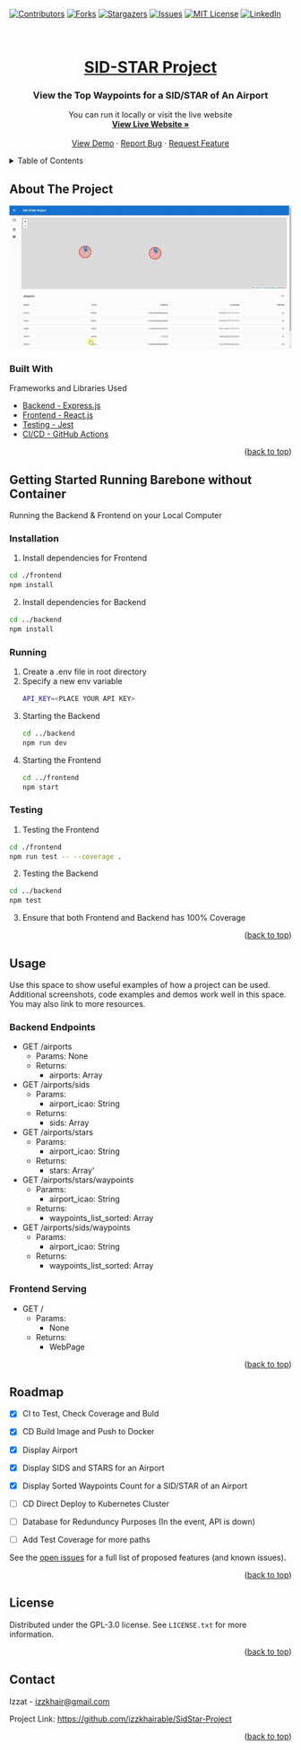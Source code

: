 <div id="top"></div>
<!--
*** Thanks for checking out the Best-README-Template. If you have a suggestion
*** that would make this better, please fork the repo and create a pull request
*** or simply open an issue with the tag "enhancement".
*** Don't forget to give the project a star!
*** Thanks again! Now go create something AMAZING! :D
-->



<!-- PROJECT SHIELDS -->
<!--
*** I'm using markdown "reference style" links for readability.
*** Reference links are enclosed in brackets [ ] instead of parentheses ( ).
*** See the bottom of this document for the declaration of the reference variables
*** for contributors-url, forks-url, etc. This is an optional, concise syntax you may use.
*** https://www.markdownguide.org/basic-syntax/#reference-style-links
-->
[![Contributors][contributors-shield]][contributors-url]
[![Forks][forks-shield]][forks-url]
[![Stargazers][stars-shield]][stars-url]
[![Issues][issues-shield]][issues-url]
[![MIT License][license-shield]][license-url]
[![LinkedIn][linkedin-shield]][linkedin-url]



<!-- PROJECT LOGO -->
<br />
<div align="center">
  <a href="https://github.com/othneildrew/Best-README-Template">
    <h1>SID-STAR Project</h1>
  </a>

  <h3 align="center">View the Top Waypoints for a SID/STAR of An Airport</h3>

  <p align="center">
    You can run it locally or visit the live website
    <br />
    <a href="http://a7549e33f9268413b88a597dc856c116-1871371642.ap-southeast-1.elb.amazonaws.com/"><strong>View Live Website »</strong></a>
    <br />
    <br />
    <a href="https://github.com/othneildrew/Best-README-Template">View Demo</a>
    ·
    <a href="https://github.com/izzkhairable/SidStar-Project/issues">Report Bug</a>
    ·
    <a href="https://github.com/izzkhairable/SidStar-Project/issues">Request Feature</a>
  </p>
</div>



<!-- TABLE OF CONTENTS -->
<details>
  <summary>Table of Contents</summary>
  <ol>
    <li>
      <a href="#about-the-project">About The Project</a>
      <ul>
        <li><a href="#built-with">Built With</a></li>
      </ul>
    </li>
    <li>
      <a href="#getting-started">Getting Started</a>
      <ul>
        <li><a href="#prerequisites">Prerequisites</a></li>
        <li><a href="#installation">Installation</a></li>
      </ul>
    </li>
    <li><a href="#usage">Usage</a></li>
    <li><a href="#roadmap">Roadmap</a></li>
    <li><a href="#contributing">Contributing</a></li>
    <li><a href="#license">License</a></li>
    <li><a href="#contact">Contact</a></li>
    <li><a href="#acknowledgments">Acknowledgments</a></li>
  </ol>
</details>



<!-- ABOUT THE PROJECT -->
## About The Project
[![Product Name Screen Shot][product-screenshot]](https://example.com)



### Built With

Frameworks and Libraries Used
* [Backend - Express.js](https://expressjs.com/)
* [Frontend - React.js](https://reactjs.org/)
* [Testing - Jest](https://jestjs.io/)
* [CI/CD - GitHub Actions](https://github.com/)

<p align="right">(<a href="#top">back to top</a>)</p>



<!-- GETTING STARTED -->
## Getting Started Running Barebone without Container

Running the Backend & Frontend on your Local Computer

### Installation
1. Install dependencies for Frontend
  ```sh
  cd ./frontend
  npm install
  ```
2. Install dependencies for Backend
  ```sh
  cd ../backend
  npm install
  ```

### Running
1. Create a .env file in root directory
2. Specify a new env variable
   ```sh
   API_KEY=<PLACE YOUR API KEY>
   ```
3. Starting the Backend
   ```sh
   cd ../backend
   npm run dev
   ```
4. Starting the Frontend
   ```sh
   cd ../frontend
   npm start
   ```



### Testing
1. Testing the Frontend
```sh
cd ./frontend
npm run test -- --coverage .
```

2. Testing the Backend
```sh
cd ../backend
npm test
```
3. Ensure that both Frontend and Backend has 100% Coverage

<p align="right">(<a href="#top">back to top</a>)</p>

<!-- USAGE EXAMPLES -->
## Usage

Use this space to show useful examples of how a project can be used. Additional screenshots, code examples and demos work well in this space. You may also link to more resources.

### Backend Endpoints
* GET /airports
  - Params: None
  - Returns: 
    - airports: Array   
* GET /airports/sids
  - Params: 
    - airport_icao: String  
  - Returns: 
    - sids: Array
* GET /airports/stars
  - Params: 
    - airport_icao: String  
  - Returns: 
    - stars: Array'
* GET /airports/stars/waypoints
  - Params: 
    - airport_icao: String  
  - Returns: 
    - waypoints_list_sorted: Array
* GET /airports/sids/waypoints
  - Params: 
    - airport_icao: String  
  - Returns: 
    - waypoints_list_sorted: Array


### Frontend Serving
* GET /
  - Params: 
    - None
  - Returns: 
    - WebPage

<p align="right">(<a href="#top">back to top</a>)</p>



<!-- ROADMAP -->
## Roadmap

- [x] CI to Test, Check Coverage and Buld
- [x] CD Build Image and Push to Docker
- [x] Display Airport
- [x] Display SIDS and STARS for an Airport 
- [x] Display Sorted Waypoints Count for a SID/STAR of an Airport 
- [ ] CD Direct Deploy to Kubernetes Cluster
- [ ] Database for Redunduncy Purposes (In the event, API is down)
- [ ] Add Test Coverage for more paths


See the [open issues](https://github.com/izzkhairable/SidStar-Project/issues) for a full list of proposed features (and known issues).

<p align="right">(<a href="#top">back to top</a>)</p>



<!-- LICENSE -->
## License

Distributed under the GPL-3.0 license. See `LICENSE.txt` for more information.

<p align="right">(<a href="#top">back to top</a>)</p>



<!-- CONTACT -->
## Contact

Izzat - izzkhair@gmail.com

Project Link: https://github.com/izzkhairable/SidStar-Project

<p align="right">(<a href="#top">back to top</a>)</p>



<!-- MARKDOWN LINKS & IMAGES -->
<!-- https://www.markdownguide.org/basic-syntax/#reference-style-links -->
[contributors-shield]: https://img.shields.io/github/contributors/izzkhairable/SidStar-Project.svg?style=for-the-badge
[contributors-url]: https://github.com/izzkhairable/SidStar-Project/graphs/contributors
[forks-shield]: https://img.shields.io/github/forks/izzkhairable/SidStar-Project.svg?style=for-the-badge
[forks-url]: https://github.com/othneildrew/Best-README-Template/network/members
[stars-shield]: https://img.shields.io/github/stars/izzkhairable/SidStar-Project.svg?style=for-the-badge
[stars-url]: https://github.com/othneildrew/Best-README-Template/stargazers
[issues-shield]: https://img.shields.io/github/issues/izzkhairable/SidStar-Project.svg?style=for-the-badge
[issues-url]: https://github.com/izzkhairable/SidStar-Project/issues
[license-shield]: https://img.shields.io/github/license/izzkhairable/SidStar-Project.svg?style=for-the-badge
[license-url]: https://github.com/izzkhairable/SidStar-Project/blob/master/LICENSE.txt
[linkedin-shield]: https://img.shields.io/badge/-LinkedIn-black.svg?style=for-the-badge&logo=linkedin&colorB=555
[linkedin-url]: https://www.linkedin.com/in/izzkhair/
[product-screenshot]: README_utils/demo.gif
